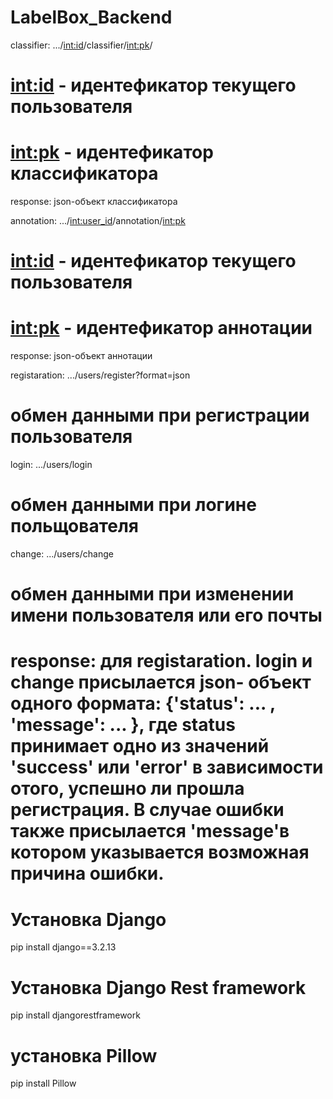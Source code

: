 # LabelBox_Backend

classifier: .../<int:id>/classifier/<int:pk>/
# <int:id> - идентефикатор текущего пользователя
# <int:pk> - идентефикатор классификатора
response: json-объект классификатора 

annotation: .../<int:user_id>/annotation/<int:pk>
# <int:id> - идентефикатор текущего пользователя
# <int:pk> - идентефикатор аннотации
response: json-объект аннотации

registaration: .../users/register?format=json
# обмен данными при регистрации пользователя

login: .../users/login
# обмен данными при логине польщователя

change: .../users/change
# обмен данными при изменении имени пользователя или его почты 

response: для registaration. login и change присылается json- объект одного формата: {'status': ... , 'message': ... }, где status принимает одно из значений 'success' или 'error' в зависимости отого, успешно ли прошла регистрация. В случае ошибки также присылается 'message'в котором указывается возможная причина ошибки. 
=======
# Установка Django
pip install django==3.2.13

# Установка Django Rest framework
pip install djangorestframework

# установка Pillow
pip install Pillow
